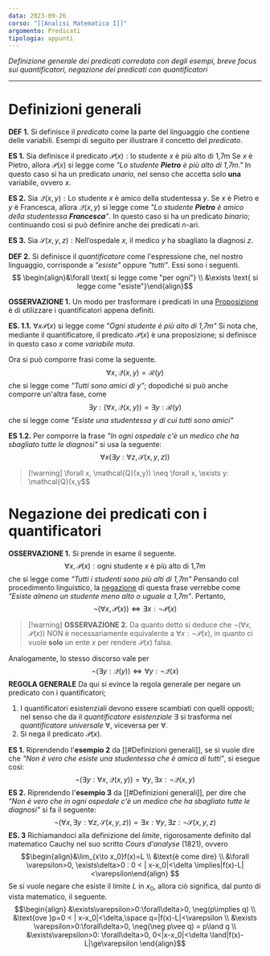 ```yaml
---
data: 2023-09-26
corso: "[[Analisi Matematica I]]"
argomento: Predicati
tipologia: appunti
---
```

*Definizione generale dei predicati corredata con degli esempi, breve focus sui quantificatori, negazione dei predicati con quantificatori*
- - -
# Definizioni generali
**DEF 1.** Si definisce il *predicato* come la parte del linguaggio che contiene delle variabili. Esempi di seguito per illustrare il concetto del *predicato*.

**ES 1.** Sia definisce il predicato $\mathcal{P}(x): \text{lo studente }x \text{ è più alto di 1,7m}$ 
Se $x$ è Pietro, allora $\mathcal{P}(x)$ si legge come *"Lo studente **Pietro** è più alto di 1,7m."*
In questo caso si ha un predicato *unario*, nel senso che accetta solo **una** variabile, ovvero $x$. 

**ES 2.** Sia $\mathcal{Q}(x,y):\text{Lo studente }x\text{ è amico della studentessa }y$.
Se $x$ è Pietro e $y$ è Francesca, allora $\mathcal{Q}(x,y)$ si legge come *"Lo studente **Pietro** è amico della studentessa **Francesca**"*.
In questo caso si ha un predicato *binario*; continuando così si può definire anche dei predicati $n$-ari.

**ES 3.** Sia $\mathcal{S}(x,y,z):\text{Nell'ospedale }x\text{, il medico }y\text{ ha sbagliato la diagnosi }z$. 

**DEF 2.** Si definisce il *quantificatore* come l'espressione che, nel nostro linguaggio, corrisponde a *"esiste"* oppure *"tutti"*. 
Essi sono i seguenti. $$ \begin{align}&\forall \text{ si legge come "per ogni"} \\ &\exists \text{ si legge come "esiste"}\end{align}$$

**OSSERVAZIONE 1.** Un modo per trasformare i predicati in una [Proposizione](Proposizioni) è di utilizzare i quantificatori appena definiti.

**ES. 1.1.** $\forall x \mathcal{P}(x)$ si legge come *"Ogni studente è più alto di 1,7m"*
Si nota che, mediante il quantificatore, il predicato $\mathcal{P}(x)$ è una proposizione; si definisce in questo caso $x$ come *variabile muta*.

Ora si può comporre frasi come la seguente.
$$\forall x, \mathcal{Q}(x,y) = \mathcal{R}(y)$$che si legge come *"Tutti sono amici di $y$"*; dopodiché si può anche comporre un'altra fase, come$$\exists y: (\forall x, \mathcal{Q}(x,y)) = \exists y: \mathcal{R}(y)$$che si legge come *"Esiste una studentessa $y$ di cui tutti sono amici"*

**ES 1.2.** Per comporre la frase *"In ogni ospedale c'è un medico che ha sbagliato tutte le diagnosi"* si usa la seguente: $$\forall x (\exists y:\forall z,\mathcal{S}(x,y,z)) $$
> [!warning] \forall x, \mathcal{Q}(x,y)) \neq \forall x, \exists y: \mathcal{Q}(x,y$$

# Negazione dei predicati con i quantificatori
**OSSERVAZIONE 1.** Si prende in esame il seguente. $$\forall x, \mathcal{P}(x):\text{ogni studente }x\text{ è più alto di 1,7m}$$che si legge come *"Tutti i studenti sono più alti di 1,7m"*
Pensando col procedimento linguistico, la [negazione](Connettivi) di questa frase verrebbe come *"Esiste almeno un studente meno alto o uguale a 1,7m"*. 
Pertanto, $$\neg(\forall x,\mathcal{P}(x)) \iff \exists x:\neg \mathcal{P}(x) $$
> [!warning] **OSSERVAZIONE 2.** Da quanto detto si deduce che $\neg(\forall x,\mathcal{P}(x))$ NON è necessariamente equivalente a $\forall x:\neg \mathcal{P}(x)$, in quanto ci vuole **solo** un ente $x$ per rendere $\mathcal{P}(x)$ falsa.

Analogamente, lo stesso discorso vale per $$ \neg(\exists y: \mathcal{Q}(y)) \iff \forall y: \neg \mathcal{Q}(x)$$
**REGOLA GENERALE** Da qui si evince la regola generale per negare un predicato con i quantificatori; 
1. I quantificatori esistenziali devono essere scambiati con quelli opposti; nel senso che da il *quantificatore esistenziale* $\exists$ si trasforma nel *quantificatore universale* $\forall$, viceversa per $\forall$.
2. Si nega il predicato $\mathcal{P}(x)$.

**ES 1.** Riprendendo l'**esempio 2** da [[#Definizioni generali]], se si vuole dire che *"Non è vero che esiste una studentessa che è amica di tutti"*, si esegue così:
$$\neg(\exists y: \forall x, \mathcal{Q}(x,y)) = \forall y, \exists x: \neg \mathcal{Q}(x,y)$$
**ES 2.** Riprendendo l'**esempio 3** da [[#Definizioni generali]], per dire che *"Non è vero che in ogni ospedale c'è un medico che ha sbagliato tutte le diagnosi"* si fa il seguente: $$ \neg(\forall x, \exists y: \forall z, \mathcal{S}(x,y,z)) = \exists x: \forall y, \exists z:\neg\mathcal{S}(x,y,z)$$
**ES. 3** Richiamandoci alla definizione del *limite*, rigorosamente definito dal matematico Cauchy nel suo scritto *Cours d'analyse* (1821), ovvero $$\begin{align}&\lim_{x\to x_0}f(x)=L \\ &\text{è come dire} \\ &\forall \varepsilon>0, \exists\delta>0 : 0 < | x-x_0|<\delta \implies|f(x)-L|<\varepsilon\end{align} $$Se si vuole negare che esiste il limite $L$ in $x_0$, allora ciò significa, dal punto di vista matematico, il seguente. $$\begin{align} &\exists\varepsilon>0:\forall\delta>0, \neg(p\implies q) \\ &\text{ove }p=0 < | x-x_0|<\delta,\space q=|f(x)-L|<\varepsilon \\ &\exists \varepsilon>0:\forall\delta>0, \neg(\neg p\vee q) = p\land q \\ &\exists\varepsilon>0: \forall\delta>0, 0<|x-x_0|<\delta \land|f(x)-L|\ge\varepsilon \end{align}$$